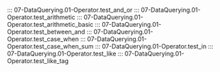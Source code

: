 ::: 07-DataQuerying.01-Operator.test_and_or
::: 07-DataQuerying.01-Operator.test_arithmetic
::: 07-DataQuerying.01-Operator.test_arithmetic_basic
::: 07-DataQuerying.01-Operator.test_between_and
::: 07-DataQuerying.01-Operator.test_case_when
::: 07-DataQuerying.01-Operator.test_case_when_sum
::: 07-DataQuerying.01-Operator.test_in
::: 07-DataQuerying.01-Operator.test_like
::: 07-DataQuerying.01-Operator.test_like_tag
